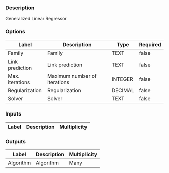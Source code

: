 ###  Description
Generalized Linear Regressor
###  Options
| Label | Description | Type | Required |
|---|---|---|---|
| Family | Family | TEXT | false |
| Link prediction | Link prediction | TEXT | false |
| Max. iterations | Maximum number of iterations | INTEGER | false |
| Regularization | Regularization | DECIMAL | false |
| Solver | Solver | TEXT | false |
###  Inputs
| Label | Description | Multiplicity |
|---|---|---|
###  Outputs
| Label | Description | Multiplicity |
|---|---|---|
| Algorithm | Algorithm | Many |
